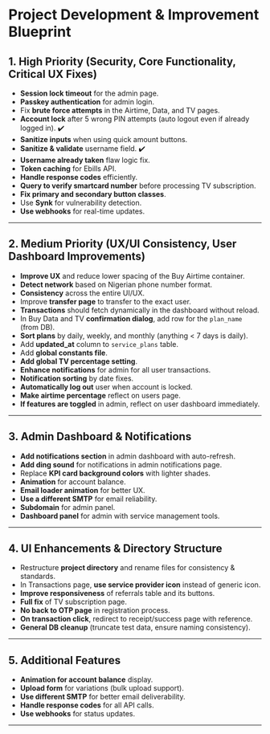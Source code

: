 # Project Development & Improvement Blueprint

## 1. High Priority (Security, Core Functionality, Critical UX Fixes)
- **Session lock timeout** for the admin page.  
- **Passkey authentication** for admin login.  
- Fix **brute force attempts** in the Airtime, Data, and TV pages.  
- **Account lock** after 5 wrong PIN attempts (auto logout even if already logged in).  ✔️
- **Sanitize inputs** when using quick amount buttons.  
- **Sanitize & validate** username field.  ✔️
- **Username already taken** flaw logic fix.
- **Token caching** for Ebills API.  
- **Handle response codes** efficiently.  
- **Query to verify smartcard number** before processing TV subscription.  
- **Fix primary and secondary button classes**.  
- Use **Synk** for vulnerability detection.  
- **Use webhooks** for real-time updates.  

---

## 2. Medium Priority (UX/UI Consistency, User Dashboard Improvements)
- **Improve UX** and reduce lower spacing of the Buy Airtime container.  
- **Detect network** based on Nigerian phone number format.  
- **Consistency** across the entire UI/UX.  
- Improve **transfer page** to transfer to the exact user.  
- **Transactions** should fetch dynamically in the dashboard without reload.  
- In Buy Data and TV **confirmation dialog**, add row for the `plan_name` (from DB).  
- **Sort plans** by daily, weekly, and monthly (anything < 7 days is daily).  
- Add **updated_at** column to `service_plans` table.  
- Add **global constants file**.  
- **Add global TV percentage setting**.  
- **Enhance notifications** for admin for all user transactions.  
- **Notification sorting** by date fixes.  
- **Automatically log out** user when account is locked.  
- **Make airtime percentage** reflect on users page.  
- **If features are toggled** in admin, reflect on user dashboard immediately.  

---

## 3. Admin Dashboard & Notifications
- **Add notifications section** in admin dashboard with auto-refresh.  
- **Add ding sound** for notifications in admin notifications page.  
- Replace **KPI card background colors** with lighter shades.  
- **Animation** for account balance.  
- **Email loader animation** for better UX.  
- **Use a different SMTP** for email reliability.  
- **Subdomain** for admin panel.  
- **Dashboard panel** for admin with service management tools.  

---

## 4. UI Enhancements & Directory Structure
- Restructure **project directory** and rename files for consistency & standards.  
- In Transactions page, **use service provider icon** instead of generic icon.  
- **Improve responsiveness** of referrals table and its buttons.  
- **Full fix** of TV subscription page.  
- **No back to OTP page** in registration process.  
- **On transaction click**, redirect to receipt/success page with reference.  
- **General DB cleanup** (truncate test data, ensure naming consistency).  

---

## 5. Additional Features
- **Animation for account balance** display.  
- **Upload form** for variations (bulk upload support).  
- **Use different SMTP** for better email deliverability.  
- **Handle response codes** for all API calls.  
- **Use webhooks** for status updates.  

---
